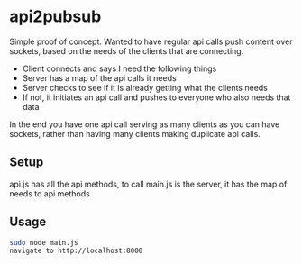# api2pubsub

Simple proof of concept.  Wanted to have regular api calls push content over sockets, based on the needs of the clients that are connecting.

* Client connects and says I need the following things
* Server has a map of the api calls it needs
* Server checks to see if it is already getting what the clients needs
* If not, it initiates an api call and pushes to everyone who also needs that data

In the end you have one api call serving as many clients as you can have sockets, rather than having many clients making duplicate api calls.



## Setup

api.js has all the api methods, to call
main.js is the server, it has the map of needs to api methods

## Usage

```bash
sudo node main.js
navigate to http://localhost:8000
```
